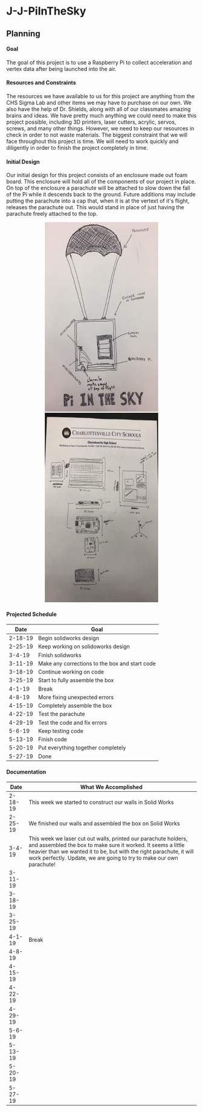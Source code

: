# J-J-PiInTheSky

## Planning

#### Goal
The goal of this project is to use a Raspberry Pi to collect acceleration and vertex data after being launched into the air. 

#### Resources and Constraints
The resources we have available to us for this project are anything from the CHS Sigma Lab and other items we may have to purchase on our own. We also have the help of Dr. Shields, along with all of our classmates amazing brains and ideas. We have pretty much anything we could need to make this project possible, including 3D printers, laser cutters, acrylic, servos, screws, and many other things. However, we need to keep our resources in check in order to not waste materials. The biggest constraint that we will face throughout this project is time. We will need to work quickly and diligently in order to finish the project completely in time. 

#### Initial Design
Our initial design for this project consists of an enclosure made out foam board. This enclosure will hold all of the components of our project in place. On top of the enclosure a parachute will be attached to slow down the fall of the Pi while it descends back to the ground. Future additions may include putting the parachute into a cap that, when it is at the vertext of it's flight, releases the parachute out. This would stand in place of just having the parachute freely attached to the top. 

<p align="center">
  <img width="300" height="500" src="https://github.com/jasacrum/J-J-PiInTheSky/blob/master/IMG_4080.JPG">
  <img width="300" height="500" src="https://github.com/jasacrum/J-J-PiInTheSky/blob/master/IMG_8935.jpg">
</p>

#### Projected Schedule

| Date | Goal |
| --- | --- |
| 2-18-19 | Begin solidworks design |
| 2-25-19 | Keep working on solidoworks design |
| 3-4-19  | Finish solidworks |
| 3-11-19 | Make any corrections to the box and start code |
| 3-18-19 | Continue working on code |
| 3-25-19 | Start to fully assemble the box |
| 4-1-19  | Break |
| 4-8-19  | More fixing unexpected errors |
| 4-15-19 | Completely assemble the box |
| 4-22-19 | Test the parachute |
| 4-29-19 | Test the code and fix errors |
| 5-6-19  | Keep testing code |
| 5-13-19 | Finish code |
| 5-20-19 | Put everything together completely |
| 5-27-19 | Done |


#### Documentation

| Date | What We Accomplished |
| --- | --- |
| 2-18-19 | This week we started to construct our walls in Solid Works |
| 2-25-19 | We finished our walls and assembled the box on Solid Works |
| 3-4-19  | This week we laser cut out walls, printed our parachute holders, and assembled the box to make sure it worked. It seems a little heavier than we wanted it to be, but with the right parachute, it will work perfectly. Update, we are going to try to make our own parachute!|
| 3-11-19 |  |
| 3-18-19 |  |
| 3-25-19 |  |
| 4-1-19  | Break |
| 4-8-19  |  |
| 4-15-19 |  |
| 4-22-19 |  |
| 4-29-19 |  |
| 5-6-19  |  |
| 5-13-19 |  |
| 5-20-19 |  |
| 5-27-19 |  |

